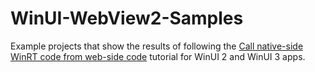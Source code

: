 # WinUI-WebView2-Samples

Example projects that show the results of following the 
[Call native-side WinRT code from web-side code](https://docs.microsoft.com/en-us/microsoft-edge/webview2/how-to/winrt-from-js) 
tutorial for WinUI 2 and WinUI 3 apps.
